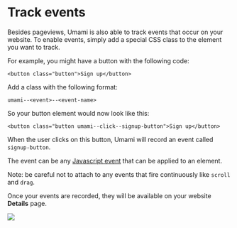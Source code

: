# Track events

Besides pageviews, Umami is also able to track events that occur on your website. To enable events, simply add a
special CSS class to the element you want to track.

For example, you might have a button with the following code:

```
<button class="button">Sign up</button>
```

Add a class with the following format:

```
umami--<event>--<event-name>
```

So your button element would now look like this:

```
<button class="button umami--click--signup-button">Sign up</button>
```

When the user clicks on this button, Umami will record an event called `signup-button`.

The event can be any [Javascript event](https://developer.mozilla.org/en-US/docs/Web/Events) that can be 
applied to an element.

Note: be careful not to attach to any events that fire continuously like `scroll` and `drag`. 

Once your events are recorded, they will be available on your website **Details** page.

<img src="/events.png" />